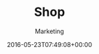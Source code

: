 ﻿---
id: 3081
title: Shop
date: 2016-05-23T07:49:08+00:00
author: Marketing
layout: page
guid: http://processpa.com/shop/
---

